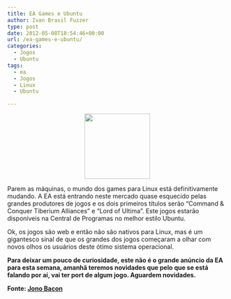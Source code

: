 ```yaml
---
title: EA Games e Ubuntu
author: Ivan Brasil Fuzzer
type: post
date: 2012-05-08T18:54:46+00:00
url: /ea-games-e-ubuntu/
categories:
  - Jogos
  - Ubuntu
tags:
  - ea
  - Jogos
  - Linux
  - Ubuntu

---
```

<p style="text-align: center;">
  <a href="http://www.ubuntero.com.br/wp-content/uploads/2012/05/EA-Logo.jpg"><img class="alignnone size-thumbnail wp-image-3528" title="EA-Logo" src="http://www.ubuntero.com.br/wp-content/uploads/2012/05/EA-Logo-150x150.jpg" alt="" width="150" height="150" /></a>
</p>

Parem as máquinas, o mundo dos games para Linux está definitivamente mudando. A EA está entrando neste mercado quase esquecido pelas grandes produtores de jogos e os dois primeiros títulos serão &#8220;Command & Conquer Tiberium Alliances&#8221; e &#8220;Lord of Ultima&#8221;. Este jogos estarão disponíveis na Central de Programas no melhor estilo Ubuntu.

Ok, os jogos são web e então não são nativos para Linux, mas é um gigantesco sinal de que os grandes dos jogos começaram a olhar com novos olhos os usuários deste ótimo sistema operacional.

**Para deixar um pouco de curiosidade, este não é o grande anúncio da EA para esta semana, amanhã teremos novidades que pelo que se está falando por aí, vai ter port de algum jogo. Aguardem novidades.**

**Fonte: [Jono Bacon][1]**

 [1]: http://www.jonobacon.org/2012/05/08/ea-games-and-ubuntu/